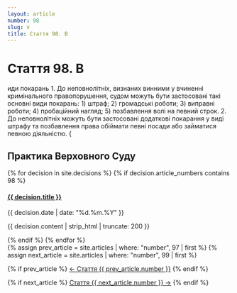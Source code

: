 ```yaml
---
layout: article
number: 98
slug: v
title: Стаття 98. В
---
```


# Стаття 98. В

иди покарань 1. До неповнолітніх, визнаних винними у вчиненні кримінального правопорушення, судом можуть бути застосовані такі основні види покарань: 1) штраф; 2) громадські роботи; 3) виправні роботи; 4) пробаційний нагляд; 5) позбавлення волі на певний строк. 2. До неповнолітніх можуть бути застосовані додаткові покарання у виді штрафу та позбавлення права обіймати певні посади або займатися певною діяльністю. {

## Практика Верховного Суду

<div class="decisions-container">
{% for decision in site.decisions %}
  {% if decision.article_numbers contains 98 %}
    <div class="decision-item">
      <h4><a href="{{ decision.url }}">{{ decision.title }}</a></h4>
      <p class="decision-date">{{ decision.date | date: "%d.%m.%Y" }}</p>
      <p class="decision-excerpt">{{ decision.content | strip_html | truncate: 200 }}</p>
    </div>
  {% endif %}
{% endfor %}
</div>

<div class="article-navigation">
  {% assign prev_article = site.articles | where: "number", 97 | first %}
  {% assign next_article = site.articles | where: "number", 99 | first %}
  
  {% if prev_article %}
    <a href="{{ prev_article.url }}" class="prev-article">← Стаття {{ prev_article.number }}</a>
  {% endif %}
  
  {% if next_article %}
    <a href="{{ next_article.url }}" class="next-article">Стаття {{ next_article.number }} →</a>
  {% endif %}
</div>
